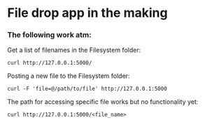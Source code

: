 # File drop app in the making

### The following work atm:

Get a list of filenames in the Filesystem folder:
```
curl http://127.0.0.1:5000/
```

Posting a new file to the Filesystem folder:
```
curl -F 'file=@/path/to/file' http://127.0.0.1:5000
```

The path for accessing specific file works but no functionality yet:
```
curl http://127.0.0.1:5000/<file_name>
```
